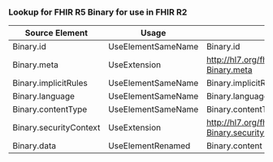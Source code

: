 ### Lookup for FHIR R5 Binary for use in FHIR R2

| Source Element | Usage | Target |
| -------------- | ----- | ------ |
| Binary.id | UseElementSameName | Binary.id |
| Binary.meta | UseExtension | http://hl7.org/fhir/5.0/StructureDefinition/extension-Binary.meta |
| Binary.implicitRules | UseElementSameName | Binary.implicitRules |
| Binary.language | UseElementSameName | Binary.language |
| Binary.contentType | UseElementSameName | Binary.contentType |
| Binary.securityContext | UseExtension | http://hl7.org/fhir/5.0/StructureDefinition/extension-Binary.securityContext |
| Binary.data | UseElementRenamed | Binary.content |

